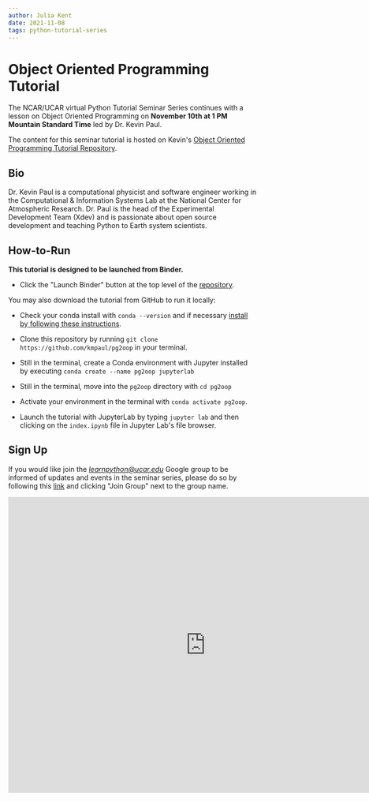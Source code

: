 ```yaml
---
author: Julia Kent
date: 2021-11-08
tags: python-tutorial-series
---
```


# Object Oriented Programming Tutorial

The NCAR/UCAR virtual Python Tutorial Seminar Series continues with a lesson on Object Oriented Programming on **November 10th at 1 PM Mountain Standard Time** led by Dr. Kevin Paul.

The content for this seminar tutorial is hosted on Kevin's [Object Oriented Programming Tutorial Repository](https://github.com/kmpaul/pg2oop).

## Bio

Dr. Kevin Paul is a computational physicist and software engineer working in the Computational & Information Systems Lab at the National Center for Atmospheric Research. Dr. Paul is the head of the Experimental Development Team (Xdev) and is passionate about open source development and teaching Python to Earth system scientists.

## How-to-Run

**This tutorial is designed to be launched from Binder.**

- Click the "Launch Binder" button at the top level of the [repository](https://github.com/kmpaul/pg2oop).

You may also download the tutorial from GitHub to run it locally:

- Check your conda install with `conda --version` and if necessary [install by following these instructions](https://docs.conda.io/en/latest/miniconda.html).

- Clone this repository by running `git clone https://github.com/kmpaul/pg2oop` in your terminal.

- Still in the terminal, create a Conda environment with Jupyter installed by executing `conda create --name pg2oop jupyterlab`

- Still in the terminal, move into the `pg2oop` directory with `cd pg2oop`

- Activate your environment in the terminal with `conda activate pg2oop`.

- Launch the tutorial with JupyterLab by typing `jupyter lab` and then clicking on the `index.ipynb` file in Jupyter Lab's file browser.

## Sign Up

If you would like join the *learnpython@ucar.edu* Google group to be informed of updates and events in the seminar series, please do so by following this [link](https://groups.google.com/a/ucar.edu/g/learnpython/about) and clicking "Join Group" next to the group name.

<iframe src="https://calendar.google.com/calendar/embed?src=c_krmtmqm6kb5u7ke6t5on9l0rus%40group.calendar.google.com" style="border: 0" width="800" height="600" frameborder="0" scrolling="no"></iframe>
